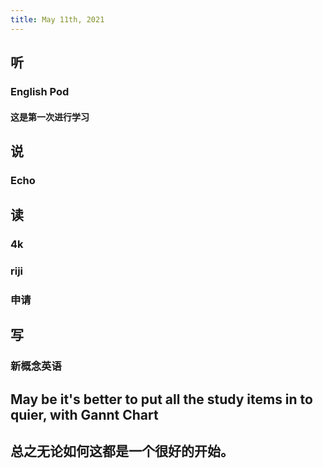 ```yaml
---
title: May 11th, 2021
---
```


## 听
### English Pod
#### 这是第一次进行学习
## 说
### Echo
## 读
### 4k
### riji
### 申请
## 写
### 新概念英语
## May be it's better to put all the study items in to quier, with Gannt Chart
##
## 总之无论如何这都是一个很好的开始。
##
